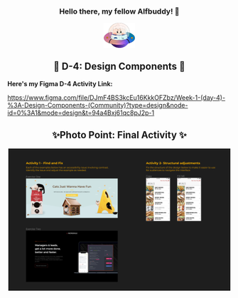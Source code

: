 <h3 align=center> Hello there, my fellow Alfbuddy! 💖</h3>
<p align = center> 
    <img align="center" width="70px" src="../../assets/alf/alf-ufo.png">
</p>

<h2 align=center> 🚀 D-4: Design Components 🚀</h2> 

<b>Here's my Figma D-4 Activity Link:</b>

https://www.figma.com/file/DJmF4BS3kcEu16KkkOFZbz/Week-1-(day-4)-%3A-Design-Components-(Community)?type=design&node-id=0%3A1&mode=design&t=94a4Bxj61qc8pJ2p-1

<h2 align=center>✨Photo Point: Final Activity ✨</h2>

<p align=center>
     <img align="center" width="500px" src="../../assets/docu/d4-finalact.png">
</p>